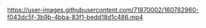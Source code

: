 

https://user-images.githubusercontent.com/71870002/160782960-f043dc5f-3b9b-4bba-83f1-bedd18d1c486.mp4

